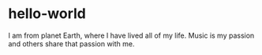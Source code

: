 # hello-world

I am from planet Earth, where I have lived all of my life. 
Music is my passion and others share that passion with me.

